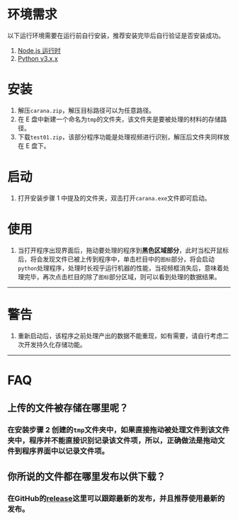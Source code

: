 # 环境需求

以下运行环境需要在运行前自行安装，推荐安装完毕后自行验证是否安装成功。

1. [Node.js 运行时](http://nodejs.cn/download/)
2. [Python v3.x,x](https://www.python.org/downloads/)

# 安装

1. 解压`carana.zip`，解压目标路径可以为任意路径。
2. 在 E 盘中新建一个命名为`tmp`的文件夹，该文件夹是要被处理的材料的存储路径。
3. 下载`test01.zip`，该部分程序功能是处理视频进行识别，解压后文件夹同样放在 E 盘下。

# 启动

1. 打开安装步骤 1 中提及的文件夹，双击打开`carana.exe`文件即可启动。

# 使用

1. 当打开程序出现界面后，拖动要处理的程序到**黑色区域部分**，此时当松开鼠标后，将会发现文件已被上传到程序中，单击栏目中的`图标`部分，将会启动`python`处理程序，处理时长视乎运行机器的性能，当视频框消失后，意味着处理完毕，再次点击栏目的除了`图标`部分区域，则可以看到处理的数据结果。

---

# 警告

1. 重新启动后，该程序之前处理产出的数据不能重现，如有需要，请自行考虑二次开发持久化存储功能。

---

# FAQ

## 上传的文件被存储在哪里呢？

### 在**安装**步骤 2 创建的`tmp`文件夹中，如果直接拖动被处理文件到该文件夹中，程序并不能直接识别记录该文件项，所以，正确做法是拖动文件到程序界面中以记录文件项。

## 你所说的文件都在哪里发布以供下载？

### 在GitHub的[release](https://github.com/hJinRong/cup/releases)这里可以跟踪最新的发布，并且推荐使用最新的发布。
